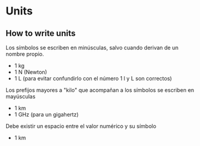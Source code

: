 Units
=====

How to write units
------------------

Los símbolos se escriben en minúsculas, salvo cuando derivan de un nombre propio.
- 1 kg 
- 1 N (Newton)
- 1 L (para evitar confundirlo con el número 1 l y L son correctos)

Los prefijos mayores a "kilo" que acompañan a los símbolos se escriben en mayúsculas
- 1 km 
- 1 GHz (para un gigahertz)

Debe existir un espacio entre el valor numérico y su símbolo
- 1 km
